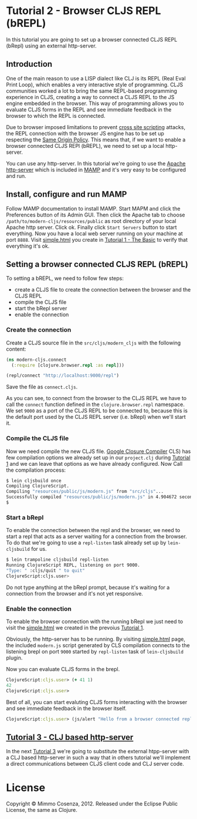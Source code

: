 # Tutorial 2 - Browser CLJS REPL (bREPL)

In this tutorial you are going to set up a browser connected CLJS REPL
(bRepl) using an external http-server.

## Introduction

One of the main reason to use a LISP dialect like CLJ is its REPL (Real
Eval Print Loop), which enables a very interactive style of
programming. CLJS communities worked a lot to bring the same REPL-based
programming experience in CLJS, creating a way to connect a CLJS REPL to
the JS engine embedded in the browser. This way of programming allows
you to evaluate CLJS forms in the REPL and see immediate feedback in the
browser to which the REPL is connected.

Due to browser imposed limitations to prevent [cross site scripting][1]
attacks, the REPL connection with the browser JS engine has to be set up
respecting the [Same Origin Policy][2]. This means that, if we want to
enable a browser connected CLJS REPl (bREPL), we need to set up a local
http-server.

You can use any http-server. In this tutorial we're going to use the
[Apache http-server][3] which is included in [MAMP][4] and it's very
easy to be configured and run.

## Install, configure and run MAMP

Follow MAMP documentation to install MAMP. Start MAPM and click the
Preferences button of its Admin GUI. Then click the Apache tab to choose
`/path/to/modern-cljs/resources/public` as root directory of your local
Apache http server. Click ok. Finally click `Start Servers` button to
start everything. Now you have a local web server running on your
machine at port `8888`. Visit [simple.html][7] you create in
[Tutorial 1 - The Basic][6] to verify that everything it's ok.

## Setting a browser connected CLJS REPL (bREPL)

To setting a bREPL, we need to follow few steps:

* create a CLJS file to create the connection between the browser and
  the CLJS REPL
* compile the CLJS file
* start the bRepl server
* enable the connection

### Create the connection

Create a CLJS source file in the `src/cljs/modern_cljs` with the
following content:

```clojure
(ns modern-cljs.connect
  (:require [clojure.browser.repl :as repl]))

(repl/connect "http://localhost:9000/repl")
```

Save the file as `connect.cljs`.

As you can see, to connect from the browser to the CLJS REPL we have to
call the `connect` function defined in the `clojure.browser.repl`
namespace. We set `9000` as a port of the CLJS REPL to be connected to,
because this is the default port used by the CLJS REPL server
(i.e. bRepl) when we'll start it.

### Compile the CLJS file

Now we need compile the new CLJS file. [Google Closure Compiler][8] CLS)
has few compilation options we already set up in our `project.clj`
during [Tutorial 1][6] and we can leave that options as we have already
configured. Now Call the compilation process:

```bash
$ lein cljsbuild once
Compiling ClojureScript.
Compiling "resources/public/js/modern.js" from "src/cljs"...
Successfully compiled "resources/public/js/modern.js" in 4.904672 seconds.
$
```
### Start a bRepl

To enable the connection between the repl and the browser, we need
to start a repl that acts as a server waiting for a connection from the
browser. To do that we're going to use a `repl-listen` task already
set up by `lein-cljsbuild` for us.

```bash
$ lein trampoline cljsbuild repl-listen
Running ClojureScript REPL, listening on port 9000.
"Type: " :cljs/quit " to quit"
ClojureScript:cljs.user>
```

Do not type anything at the bRepl prompt, because it's waiting for a
connection from the browser and it's not yet responsive.

### Enable the connection

To enable the browser connection with the running bRepl we just need to
visit the [simple.html][7] we created in the prevoius [Tutorial 1][6].

Obviously, the http-server has to be running. By visiting
[simple.html][7] page, the included `modern.js` script generated by CLS
compilation connects to the listening brepl on port `9000` started by
`repl-listen` task of `lein-cljsbuild` plugin.

Now you can evaluate CLJS forms in the brepl.

```clojure
ClojureScript:cljs.user> (+ 41 1)
42
ClojureScript:cljs.user>
```
Best of all, you can start evaluting CLJS forms interacting with the browser
and see immediate feedback in the browser itself.

```clojure
ClojureScript:cljs.user> (js/alert "Hello from a browser connected repl")
```

## [Tutorial 3 - CLJ based http-server][10]

In the next [Tutorial 3][10] we're going to substitute the external
htpp-server with a CLJ based http-server in such a way that in others
tutorial we'll implement a direct communications between CLJS client
code and CLJ server code.

# License

Copyright © Mimmo Cosenza, 2012. Released under the Eclipse Public
License, the same as Clojure.

[1]: http://en.wikipedia.org/wiki/Cross-site_scripting
[2]: http://en.wikipedia.org/wiki/Same_origin_policy
[3]: http://httpd.apache.org/
[4]: http://www.mamp.info/en/index.html
[6]: https://github.com/magomimmo/modern-cljs/blob/master/doc/tutorial-01.md
[7]: http://localhost:8888/simple.html
[8]: https://developers.google.com/closure/compiler/
[10]: https://github.com/magomimmo/modern-cljs/blob/master/doc/tutorial-03.md
